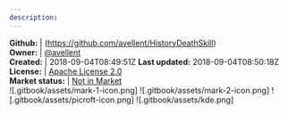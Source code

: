 ```yaml
---
description: 
---
```





**Github:** | (https://github.com/avellent/HistoryDeathSkill)  
**Owner:** | [@avellent](https://github.com/avellent)  
**Created:** | 2018-09-04T08:49:51Z  **Last updated:** 2018-09-04T08:50:18Z  
**License:** | [Apache License 2.0](https://api.github.com/licenses/apache-2.0)  
**Market status:** | [Not in Market](https://market.mycroft.ai/skill/)  
 ![.gitbook/assets/mark-1-icon.png]  ![.gitbook/assets/mark-2-icon.png]  ![.gitbook/assets/picroft-icon.png]  ![.gitbook/assets/kde.png]  
